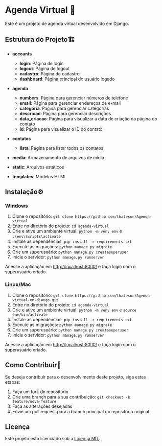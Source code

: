 # Agenda Virtual 📅

Este é um projeto de agenda virtual desenvolvido em Django.

## Estrutura do Projeto🏗️

- **accounts**
  - **login**: Página de login
  - **logout**: Página de logout
  - **cadastro**: Página de cadastro
  - **dashboard**: Página principal do usuário logado

- **agenda**
  - **numbers**: Página para gerenciar números de telefone
  - **email**: Página para gerenciar endereços de e-mail
  - **categoria**: Página para gerenciar categorias
  - **descricao**: Página para gerenciar descrições
  - **data_criacao**: Página para visualizar a data de criação da página do contato
  - **id**: Página para visualizar o ID do contato

- **contatos**
  - **lista**: Página para listar todos os contatos


- **media**: Armazenamento de arquivos de mídia
- **static**: Arquivos estáticos
- **templates**: Modelos HTML

## Instalação⚙️

### Windows

1. Clone o repositório: `git clone https://github.com/thaleson/Agenda-virtual`
2. Entre no diretório do projeto: `cd agenda-virtual`
3. Crie e ative um ambiente virtual: `python -m venv env` e `.\env\Scripts\activate`
4. Instale as dependências: `pip install -r requirements.txt`
5. Execute as migrações: `python manage.py migrate`
6. Crie um superusuário: `python manage.py createsuperuser`
7. Inicie o servidor: `python manage.py runserver`

Acesse a aplicação em [http://localhost:8000/](http://localhost:8000/) e faça login com o superusuário criado.

### Linux/Mac

1. Clone o repositório: `git clone https://github.com/thaleson/Agenda-virtual-em-django.git`
2. Entre no diretório do projeto: `cd agenda-virtual`
3. Crie e ative um ambiente virtual: `python -m venv env` e `source env/bin/activate`
4. Instale as dependências: `pip install -r requirements.txt`
5. Execute as migrações: `python manage.py migrate`
6. Crie um superusuário: `python manage.py createsuperuser`
7. Inicie o servidor: `python manage.py runserver`

Acesse a aplicação em [http://localhost:8000/](http://localhost:8000/) e faça login com o superusuário criado.

## Como Contribuir🤝

Se deseja contribuir para o desenvolvimento deste projeto, siga estas etapas:

1. Faça um fork do repositório
2. Crie uma branch para a sua contribuição: `git checkout -b feature/nova-feature`
3. Faça as alterações desejadas
4. Envie um pull request para a branch principal do repositório original

## Licença

Este projeto está licenciado sob a [Licença MIT](LICENSE).
